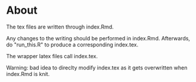 # About

The tex files are written through index.Rmd. 

Any changes to the writing should be performed in index.Rmd. Afterwards, do "run_this.R" to produce a corresponding index.tex.

The wrapper latex files call index.tex.

Warning: bad idea to direclty modify index.tex as it gets overwritten when index.Rmd is knit.